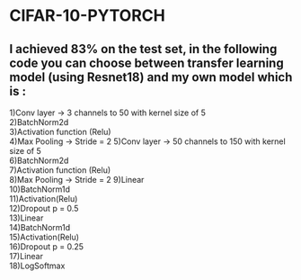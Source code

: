 # CIFAR-10-PYTORCH
## I achieved **83%** on the test set, in the following code you can choose between transfer learning model (using Resnet18) and my own model which is :

1)Conv layer -> 3 channels to 50 with kernel size of 5<br/>
2)BatchNorm2d<br/>
3)Activation function (Relu)<br/>
4)Max Pooling -> Stride  = 2
5)Conv layer -> 50 channels to 150 with kernel size of 5<br/>
6)BatchNorm2d<br/>
7)Activation function (Relu)<br/>
8)Max Pooling -> Stride  = 2
9)Linear<br/>
10)BatchNorm1d<br/>
11)Activation(Relu)<br/>
12)Dropout p = 0.5<br/>
13)Linear<br/>
14)BatchNorm1d<br/>
15)Activation(Relu)<br/>
16)Dropout p = 0.25<br/>
17)Linear<br/>
18)LogSoftmax<br/>


